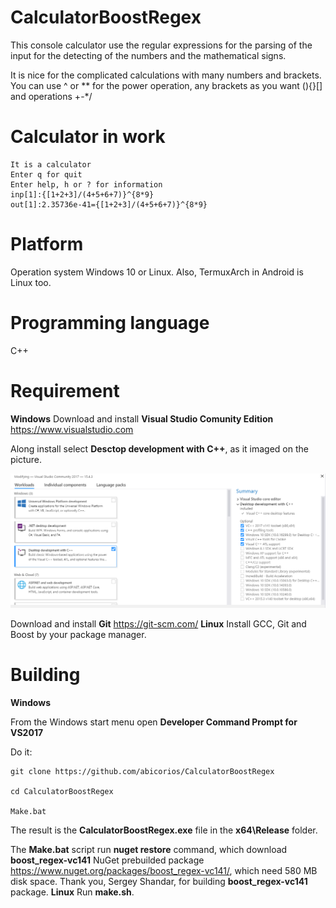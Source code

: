 # CalculatorBoostRegex
This console calculator use the regular expressions for the parsing of the input for the detecting of the numbers and the mathematical signs.

It is nice for the complicated calculations with many numbers and brackets. You can use ^ or ** for the power operation, any brackets as you want (){}[] and operations +-*/

# Calculator in work
```
It is a calculator
Enter q for quit
Enter help, h or ? for information
inp[1]:{[1+2+3]/(4+5+6+7)}^{8*9}
out[1]:2.35736e-41={[1+2+3]/(4+5+6+7)}^{8*9}
```
# Platform

Operation system Windows 10 or Linux. Also, TermuxArch in Android is Linux too.

# Programming language

C++

# Requirement
**Windows**
Download and install **Visual Studio Comunity Edition** https://www.visualstudio.com

Along install select **Desctop development with C++**, as it imaged on the picture.

![](./vc2017cppInstall.png)

Download and install **Git** https://git-scm.com/
**Linux**
Install GCC, Git and Boost by your package manager.

# Building
**Windows**

From the Windows start menu open **Developer Command Prompt for VS2017**

Do it:

```
git clone https://github.com/abicorios/CalculatorBoostRegex

cd CalculatorBoostRegex

Make.bat
```

The result is the **CalculatorBoostRegex.exe** file in the **x64\Release** folder.

The **Make.bat** script run **nuget restore** command, which download **boost_regex-vc141** NuGet prebuilded package https://www.nuget.org/packages/boost_regex-vc141/, which need 580 MB disk space. Thank you, Sergey Shandar, for building **boost_regex-vc141** package.
**Linux**
Run **make.sh**.
